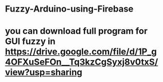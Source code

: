 # Fuzzy-Arduino-using-Firebase
# you can download full program for GUI fuzzy in  https://drive.google.com/file/d/1P_g4OFXuSeFOn__Tq3kzCgSyxj8v0txS/view?usp=sharing
